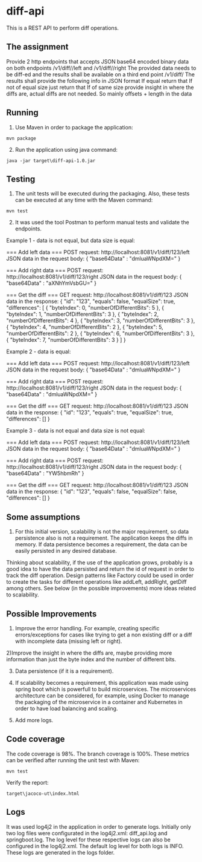 # diff-api

This is a REST API to perform diff operations.

## The assignment

Provide 2 http endpoints that accepts JSON base64 encoded binary data on both
endpoints
	<host>/v1/diff/<ID>/left and <host>/v1/diff/<ID>/right
The provided data needs to be diff-ed and the results shall be available on a third end
point
	<host>/v1/diff/<ID>
The results shall provide the following info in JSON format
	If equal return that
	If not of equal size just return that
	If of same size provide insight in where the diffs are, actual diffs are not needed.
		So mainly offsets + length in the data
		
## Running

1) Use Maven in order to package the application:
```
mvn package
```

2) Run the application using java command:
```
java -jar target\diff-api-1.0.jar
```
## Testing

1) The unit tests will be executed during the packaging. 
Also, these tests can be executed at any time with the Maven command:
```
mvn test
```
2) It was used the tool Postman to perform manual tests and validate the endpoints.

Example 1 - data is not equal, but data size is equal:

=== Add left data === 
POST request: http://localhost:8081/v1/diff/123/left
JSON data in the request body:
{
	"base64Data" : "dmluaWNpdXM="
}

=== Add right data === 
POST request: http://localhost:8081/v1/diff/123/right
JSON data in the request body:
{
	"base64Data" : "aXNhYmVsbGU="
}

=== Get the diff ===
GET request: http://localhost:8081/v1/diff/123
JSON data in the response:
{
    "id": "123",
    "equals": false,
    "equalSize": true,
    "differences": [
        {
            "byteIndex": 0,
            "numberOfDifferentBits": 5
        },
        {
            "byteIndex": 1,
            "numberOfDifferentBits": 3
        },
        {
            "byteIndex": 2,
            "numberOfDifferentBits": 4
        },
        {
            "byteIndex": 3,
            "numberOfDifferentBits": 3
        },
        {
            "byteIndex": 4,
            "numberOfDifferentBits": 2
        },
        {
            "byteIndex": 5,
            "numberOfDifferentBits": 2
        },
        {
            "byteIndex": 6,
            "numberOfDifferentBits": 3
        },
        {
            "byteIndex": 7,
            "numberOfDifferentBits": 3
        }
    ]
}

Example 2 - data is equal:

=== Add left data === 
POST request: http://localhost:8081/v1/diff/123/left
JSON data in the request body:
{
	"base64Data" : "dmluaWNpdXM="
}

=== Add right data === 
POST request: http://localhost:8081/v1/diff/123/right
JSON data in the request body:
{
	"base64Data" : "dmluaWNpdXM="
}

=== Get the diff ===
GET request: http://localhost:8081/v1/diff/123
JSON data in the response:
{
    "id": "123",
    "equals": true,
    "equalSize": true,
    "differences": []
}

Example 3 - data is not equal and data size is not equal:

=== Add left data === 
POST request: http://localhost:8081/v1/diff/123/left
JSON data in the request body:
{
	"base64Data" : "dmluaWNpdXM="
}

=== Add right data === 
POST request: http://localhost:8081/v1/diff/123/right
JSON data in the request body:
{
	"base64Data" : "YW5hbmRh"
}

=== Get the diff ===
GET request: http://localhost:8081/v1/diff/123
JSON data in the response:
{
    "id": "123",
    "equals": false,
    "equalSize": false,
    "differences": []
}

## Some assumptions

1) For this initial version, scalability is not the major requirement,
so data persistence also is not a requirement. The application keeps the diffs in memory. 
If data persistence becomes a requirement, the data can  be easily persisted in any desired database.

Thinking about scalability, if the use of the application grows, 
probably is a good idea to have the data persisted and return the id
of request in order to track the diff operation. 
Design patterns like Factory could be  used in order to create the tasks 
for different operations like addLeft, addRight, getDiff among others. 
See below (in the possible improvements) more ideas related to scalability.

## Possible Improvements

1) Improve the error handling. For example, creating specific 
errors/exceptions for cases like trying to get a non existing 
diff or a diff with incomplete data (missing left or right).

2)Improve the insight in where the diffs are, maybe providing 
more information than just the byte index and the number of different bits.

3) Data persistence (if it is a requirement).

4) If scalability becomes a requirement, this application was made using spring boot
which is powerfull to build microservices. The microservices architecture can be considered, 
for example, using Docker to manage the packaging of the microservice in a container
and Kubernetes in order to have load balancing and scaling.

5) Add more logs.

## Code coverage

The code coverage is 98%. 
The branch coverage is 100%.
These metrics can be verified after running the unit test with Maven:
```
mvn test
```
Verify the report:
```
target\jacoco-ut\index.html
```

## Logs

It was used log4j2 in the application in order to generate logs.
Initially only two log files were configurated in the log4j2.xml:
diff_api.log and springboot.log.
The log level for these respective logs can also be configured in the log4j2.xml.
The default log level for both logs is INFO.
These logs are generated in the logs folder.